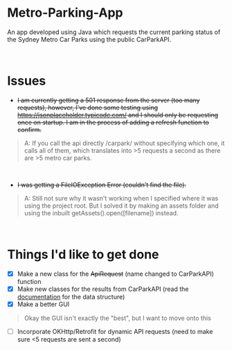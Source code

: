 
# Metro-Parking-App
 
 An app developed using Java which requests the current parking status of the Sydney Metro Car Parks using the public CarParkAPI.
 
 <br>
 
# Issues
- ~~I am currently getting a 501 response from the server (too many requests), however, I've done some testing using https://jsonplaceholder.typicode.com/ and I should only be requesting once on startup. I am in the process of adding a refresh function to confirm.~~
> A: If you call the api directly /carpark/ without specifying which one, it calls all of them, which translates into >5 requests a second as there are >5 metro car parks.

<br>

- ~~I was getting a FileIOException Error (couldn't find the file).~~
> A: Still not sure why it wasn't working when I specified where it was using the project root. But I solved it by making an assets folder and using the inbuilt getAssets().open([filename]) instead.

<br>

# Things I'd like to get done
- [X] Make a new class for the ~~ApiRequest~~ (name changed to CarParkAPI) function 
- [X] Make new classes for the results from CarParkAPI (read the [documentation]([url](https://opendata.transport.nsw.gov.au/dataset/car-park-api)) for the data structure)
- [X] Make a better GUI
> Okay the GUI isn't exactly the "best", but I want to move onto this
- [ ] Incorporate OKHttp/Retrofit for dynamic API requests (need to make sure <5 requests are sent a second)
